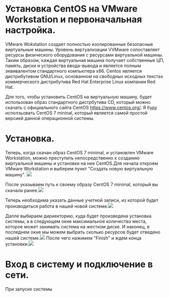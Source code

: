 # Установка CentOS на VMware Workstation и первоначальная настройка.
VMware Wokstation создает полностью изолированные безопасные виртуальные машины. Уровень виртуализации VVMware сопоставляет ресурсы физического оборудования с ресурсами виртуальной машины. Таким образом, каждая виртуальная машина получает собственные ЦП, память, диски и устройства ввода-вывода и является полным эквивалентом стандартного компьютера x86.
Centos является дистрибутивом GNU/Linux, основанном на свободных исходных текстах коммерческого дистрибутива Red Hat Enterprise Linux компании Red Hat.
    
Для того, чтобы установить CentOS на виртуальную машину, будет использован образ стандартного дистрбутива CD, который можно скачать с официального сайта CentOS https://www.centos.org/. Я буду исползьовать CentOS 7 mininal, который является самой простой версией данной операционной системы.
    
# Установка.
Теперь, когда скачан образ CentOS 7 minimal, и установлен VMware Workstation, можно преступить непосредственно к созданию виртуальной машины и установки на нее CentOS.Для начала откроем VMware Workstation и выберем пункт "Создать новую виртуальную машину". ![](http://s7.hostingkartinok.com/uploads/images/2015/07/a721eb021bf7d5656e205e260539bdc8.jpg)

После указываем путь к своему образу CentOS 7 minimal, который вы скачали ранее.![](http://s7.hostingkartinok.com/uploads/images/2015/07/935d239383a343a228da8a51213cb995.jpg)

Теперь необходима указать данные учетной записи, из которой будет производиться работа в нашей новой системе.![](http://s7.hostingkartinok.com/uploads/images/2015/07/35cb485b0b2a5f5cd799f9f5db749851.jpg)

Далле выбираем дириекторию, куда будет произведена установка системы, а в следующем окне максимальное количество места, которое может занимать система на жестком диске.
И наконец, в последнем окне мы можем выбрать сколько ресурсов будет отведено нашей системе.![](http://s7.hostingkartinok.com/uploads/images/2015/07/0d4e402133d8a59814cd3146a8c89912.jpg)
После чего нажимем "Finish" и ждем конца установки.![](http://s7.hostingkartinok.com/uploads/images/2015/06/3883a3c3afce5673970acd3d49a99582.jpg)

# Вход в систему и подключение в сети.
При запуске системы
